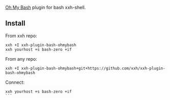 [Oh My Bash](https://github.com/ohmybash/oh-my-bash) plugin for bash xxh-shell. 

## Install
From xxh repo:
```
xxh +I xxh-plugin-bash-ohmybash
xxh yourhost +s bash-zero +if
```
From any repo:
```
xxh +I xxh-plugin-bash-ohmybash+git+https://github.com/xxh/xxh-plugin-bash-ohmybash
```    
Connect:
``````
xxh yourhost +s bash-zero +if
```
